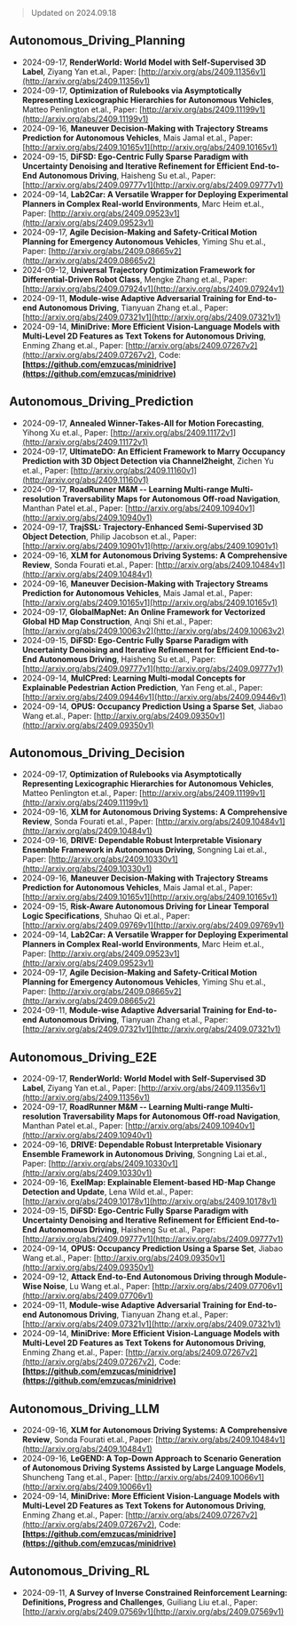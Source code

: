 > Updated on 2024.09.18

## Autonomous_Driving_Planning

- 2024-09-17, **RenderWorld: World Model with Self-Supervised 3D Label**, Ziyang Yan et.al., Paper: [http://arxiv.org/abs/2409.11356v1](http://arxiv.org/abs/2409.11356v1)
- 2024-09-17, **Optimization of Rulebooks via Asymptotically Representing Lexicographic Hierarchies for Autonomous Vehicles**, Matteo Penlington et.al., Paper: [http://arxiv.org/abs/2409.11199v1](http://arxiv.org/abs/2409.11199v1)
- 2024-09-16, **Maneuver Decision-Making with Trajectory Streams Prediction for Autonomous Vehicles**, Mais Jamal et.al., Paper: [http://arxiv.org/abs/2409.10165v1](http://arxiv.org/abs/2409.10165v1)
- 2024-09-15, **DiFSD: Ego-Centric Fully Sparse Paradigm with Uncertainty Denoising and Iterative Refinement for Efficient End-to-End Autonomous Driving**, Haisheng Su et.al., Paper: [http://arxiv.org/abs/2409.09777v1](http://arxiv.org/abs/2409.09777v1)
- 2024-09-14, **Lab2Car: A Versatile Wrapper for Deploying Experimental Planners in Complex Real-world Environments**, Marc Heim et.al., Paper: [http://arxiv.org/abs/2409.09523v1](http://arxiv.org/abs/2409.09523v1)
- 2024-09-17, **Agile Decision-Making and Safety-Critical Motion Planning for Emergency Autonomous Vehicles**, Yiming Shu et.al., Paper: [http://arxiv.org/abs/2409.08665v2](http://arxiv.org/abs/2409.08665v2)
- 2024-09-12, **Universal Trajectory Optimization Framework for Differential-Driven Robot Class**, Mengke Zhang et.al., Paper: [http://arxiv.org/abs/2409.07924v1](http://arxiv.org/abs/2409.07924v1)
- 2024-09-11, **Module-wise Adaptive Adversarial Training for End-to-end Autonomous Driving**, Tianyuan Zhang et.al., Paper: [http://arxiv.org/abs/2409.07321v1](http://arxiv.org/abs/2409.07321v1)
- 2024-09-14, **MiniDrive: More Efficient Vision-Language Models with Multi-Level 2D Features as Text Tokens for Autonomous Driving**, Enming Zhang et.al., Paper: [http://arxiv.org/abs/2409.07267v2](http://arxiv.org/abs/2409.07267v2), Code: **[https://github.com/emzucas/minidrive](https://github.com/emzucas/minidrive)**

## Autonomous_Driving_Prediction

- 2024-09-17, **Annealed Winner-Takes-All for Motion Forecasting**, Yihong Xu et.al., Paper: [http://arxiv.org/abs/2409.11172v1](http://arxiv.org/abs/2409.11172v1)
- 2024-09-17, **UltimateDO: An Efficient Framework to Marry Occupancy Prediction with 3D Object Detection via Channel2height**, Zichen Yu et.al., Paper: [http://arxiv.org/abs/2409.11160v1](http://arxiv.org/abs/2409.11160v1)
- 2024-09-17, **RoadRunner M&M -- Learning Multi-range Multi-resolution Traversability Maps for Autonomous Off-road Navigation**, Manthan Patel et.al., Paper: [http://arxiv.org/abs/2409.10940v1](http://arxiv.org/abs/2409.10940v1)
- 2024-09-17, **TrajSSL: Trajectory-Enhanced Semi-Supervised 3D Object Detection**, Philip Jacobson et.al., Paper: [http://arxiv.org/abs/2409.10901v1](http://arxiv.org/abs/2409.10901v1)
- 2024-09-16, **XLM for Autonomous Driving Systems: A Comprehensive Review**, Sonda Fourati et.al., Paper: [http://arxiv.org/abs/2409.10484v1](http://arxiv.org/abs/2409.10484v1)
- 2024-09-16, **Maneuver Decision-Making with Trajectory Streams Prediction for Autonomous Vehicles**, Mais Jamal et.al., Paper: [http://arxiv.org/abs/2409.10165v1](http://arxiv.org/abs/2409.10165v1)
- 2024-09-17, **GlobalMapNet: An Online Framework for Vectorized Global HD Map Construction**, Anqi Shi et.al., Paper: [http://arxiv.org/abs/2409.10063v2](http://arxiv.org/abs/2409.10063v2)
- 2024-09-15, **DiFSD: Ego-Centric Fully Sparse Paradigm with Uncertainty Denoising and Iterative Refinement for Efficient End-to-End Autonomous Driving**, Haisheng Su et.al., Paper: [http://arxiv.org/abs/2409.09777v1](http://arxiv.org/abs/2409.09777v1)
- 2024-09-14, **MulCPred: Learning Multi-modal Concepts for Explainable Pedestrian Action Prediction**, Yan Feng et.al., Paper: [http://arxiv.org/abs/2409.09446v1](http://arxiv.org/abs/2409.09446v1)
- 2024-09-14, **OPUS: Occupancy Prediction Using a Sparse Set**, Jiabao Wang et.al., Paper: [http://arxiv.org/abs/2409.09350v1](http://arxiv.org/abs/2409.09350v1)

## Autonomous_Driving_Decision

- 2024-09-17, **Optimization of Rulebooks via Asymptotically Representing Lexicographic Hierarchies for Autonomous Vehicles**, Matteo Penlington et.al., Paper: [http://arxiv.org/abs/2409.11199v1](http://arxiv.org/abs/2409.11199v1)
- 2024-09-16, **XLM for Autonomous Driving Systems: A Comprehensive Review**, Sonda Fourati et.al., Paper: [http://arxiv.org/abs/2409.10484v1](http://arxiv.org/abs/2409.10484v1)
- 2024-09-16, **DRIVE: Dependable Robust Interpretable Visionary Ensemble Framework in Autonomous Driving**, Songning Lai et.al., Paper: [http://arxiv.org/abs/2409.10330v1](http://arxiv.org/abs/2409.10330v1)
- 2024-09-16, **Maneuver Decision-Making with Trajectory Streams Prediction for Autonomous Vehicles**, Mais Jamal et.al., Paper: [http://arxiv.org/abs/2409.10165v1](http://arxiv.org/abs/2409.10165v1)
- 2024-09-15, **Risk-Aware Autonomous Driving for Linear Temporal Logic Specifications**, Shuhao Qi et.al., Paper: [http://arxiv.org/abs/2409.09769v1](http://arxiv.org/abs/2409.09769v1)
- 2024-09-14, **Lab2Car: A Versatile Wrapper for Deploying Experimental Planners in Complex Real-world Environments**, Marc Heim et.al., Paper: [http://arxiv.org/abs/2409.09523v1](http://arxiv.org/abs/2409.09523v1)
- 2024-09-17, **Agile Decision-Making and Safety-Critical Motion Planning for Emergency Autonomous Vehicles**, Yiming Shu et.al., Paper: [http://arxiv.org/abs/2409.08665v2](http://arxiv.org/abs/2409.08665v2)
- 2024-09-11, **Module-wise Adaptive Adversarial Training for End-to-end Autonomous Driving**, Tianyuan Zhang et.al., Paper: [http://arxiv.org/abs/2409.07321v1](http://arxiv.org/abs/2409.07321v1)

## Autonomous_Driving_E2E

- 2024-09-17, **RenderWorld: World Model with Self-Supervised 3D Label**, Ziyang Yan et.al., Paper: [http://arxiv.org/abs/2409.11356v1](http://arxiv.org/abs/2409.11356v1)
- 2024-09-17, **RoadRunner M&M -- Learning Multi-range Multi-resolution Traversability Maps for Autonomous Off-road Navigation**, Manthan Patel et.al., Paper: [http://arxiv.org/abs/2409.10940v1](http://arxiv.org/abs/2409.10940v1)
- 2024-09-16, **DRIVE: Dependable Robust Interpretable Visionary Ensemble Framework in Autonomous Driving**, Songning Lai et.al., Paper: [http://arxiv.org/abs/2409.10330v1](http://arxiv.org/abs/2409.10330v1)
- 2024-09-16, **ExelMap: Explainable Element-based HD-Map Change Detection and Update**, Lena Wild et.al., Paper: [http://arxiv.org/abs/2409.10178v1](http://arxiv.org/abs/2409.10178v1)
- 2024-09-15, **DiFSD: Ego-Centric Fully Sparse Paradigm with Uncertainty Denoising and Iterative Refinement for Efficient End-to-End Autonomous Driving**, Haisheng Su et.al., Paper: [http://arxiv.org/abs/2409.09777v1](http://arxiv.org/abs/2409.09777v1)
- 2024-09-14, **OPUS: Occupancy Prediction Using a Sparse Set**, Jiabao Wang et.al., Paper: [http://arxiv.org/abs/2409.09350v1](http://arxiv.org/abs/2409.09350v1)
- 2024-09-12, **Attack End-to-End Autonomous Driving through Module-Wise Noise**, Lu Wang et.al., Paper: [http://arxiv.org/abs/2409.07706v1](http://arxiv.org/abs/2409.07706v1)
- 2024-09-11, **Module-wise Adaptive Adversarial Training for End-to-end Autonomous Driving**, Tianyuan Zhang et.al., Paper: [http://arxiv.org/abs/2409.07321v1](http://arxiv.org/abs/2409.07321v1)
- 2024-09-14, **MiniDrive: More Efficient Vision-Language Models with Multi-Level 2D Features as Text Tokens for Autonomous Driving**, Enming Zhang et.al., Paper: [http://arxiv.org/abs/2409.07267v2](http://arxiv.org/abs/2409.07267v2), Code: **[https://github.com/emzucas/minidrive](https://github.com/emzucas/minidrive)**

## Autonomous_Driving_LLM

- 2024-09-16, **XLM for Autonomous Driving Systems: A Comprehensive Review**, Sonda Fourati et.al., Paper: [http://arxiv.org/abs/2409.10484v1](http://arxiv.org/abs/2409.10484v1)
- 2024-09-16, **LeGEND: A Top-Down Approach to Scenario Generation of Autonomous Driving Systems Assisted by Large Language Models**, Shuncheng Tang et.al., Paper: [http://arxiv.org/abs/2409.10066v1](http://arxiv.org/abs/2409.10066v1)
- 2024-09-14, **MiniDrive: More Efficient Vision-Language Models with Multi-Level 2D Features as Text Tokens for Autonomous Driving**, Enming Zhang et.al., Paper: [http://arxiv.org/abs/2409.07267v2](http://arxiv.org/abs/2409.07267v2), Code: **[https://github.com/emzucas/minidrive](https://github.com/emzucas/minidrive)**

## Autonomous_Driving_RL

- 2024-09-11, **A Survey of Inverse Constrained Reinforcement Learning: Definitions, Progress and Challenges**, Guiliang Liu et.al., Paper: [http://arxiv.org/abs/2409.07569v1](http://arxiv.org/abs/2409.07569v1)

